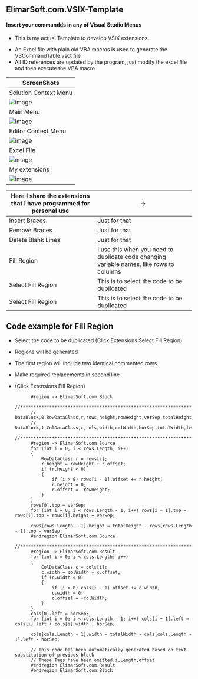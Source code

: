 ## ElimarSoft.com.VSIX-Template
#### Insert your commandds in any of Visual Studio Menus


* This is my actual Template to develop VSIX extensions
+ An Excel file with plain old VBA macros is used to generate the VSCommandTable.vsct file
+ All ID references are updated by the program, just modify the excel file and then execute the VBA macro

|ScreenShots|
|-
|Solution Context Menu|Main Menu
|![image](https://user-images.githubusercontent.com/18607754/163107690-2a20f0b8-b6ce-493d-8a7a-ec37034c43d2.png)
|Main Menu
|![image](https://user-images.githubusercontent.com/18607754/163108522-ff20eafc-a2b3-40c7-9353-d44fc28035e5.png)|
|Editor Context Menu
|![image](https://user-images.githubusercontent.com/18607754/163110639-7d578206-3c4c-4b2c-8b83-531f65e6c24b.png)
|Excel File
|![image](https://user-images.githubusercontent.com/18607754/163099322-de1b04a5-a4cb-49c3-85a3-3c723d34b7fa.png "Excel Table")
|My extensions
|![image](https://user-images.githubusercontent.com/18607754/163117037-53919c83-8bd4-4099-8a1d-3ab51ada4991.png)


|Here I share the extensions that I have programmed for personal use|->|
|-|-
|Insert Braces|Just for that|
|Remove Braces|Just for that|
|Delete Blank Lines|Just for that|
|Fill Region|I use this when you need to duplicate code changing variable names, like rows to columns|
|Select Fill Region|This is to select the code to be duplicated|
|Select Fill Region|This is to select the code to be duplicated|

## Code example for Fill Region
+ Select the code to be duplicated (Click Extensions Select Fill Region)
+ Regions will be generated
+ The first region will include two identical commented rows.
+ Make required replacements in second line
+ (Click Extensions Fill Region)


            #region -> ElimarSoft.com.Block
            //*******************************************************************************************************************
            // DataBlock,0,RowDataClass,r,rows,height,rowHeight,verSep,totalHeight,top
            // DataBlock,1,ColDataClass,c,cols,width,colWidth,horSep,totalWidth,left
            //*******************************************************************************************************************
            #region -> ElimarSoft.com.Source
            for (int i = 0; i < rows.Length; i++)
            {
                RowDataClass r = rows[i];
                r.height = rowHeight + r.offset;
                if (r.height < 0)
                {
                    if (i > 0) rows[i - 1].offset += r.height;
                    r.height = 0;
                    r.offset = -rowHeight;
                }
            }
            rows[0].top = verSep;
            for (int i = 0; i < rows.Length - 1; i++) rows[i + 1].top = rows[i].top + rows[i].height + verSep;

            rows[rows.Length - 1].height = totalHeight - rows[rows.Length - 1].top - verSep;
            #endregion ElimarSoft.com.Source
            //*******************************************************************************************************************
            #region -> ElimarSoft.com.Result
            for (int i = 0; i < cols.Length; i++)
            {
                ColDataClass c = cols[i];
                c.width = colWidth + c.offset;
                if (c.width < 0)
                {
                    if (i > 0) cols[i - 1].offset += c.width;
                    c.width = 0;
                    c.offset = -colWidth;
                }
            }
            cols[0].left = horSep;
            for (int i = 0; i < cols.Length - 1; i++) cols[i + 1].left = cols[i].left + cols[i].width + horSep;

            cols[cols.Length - 1].width = totalWidth - cols[cols.Length - 1].left - horSep;

            // This code has been automatically generated based on text substitution of previous block
            // These Tags have been omitted,i,Length,offset
            #endregion ElimarSoft.com.Result
            #endregion ElimarSoft.com.Block




